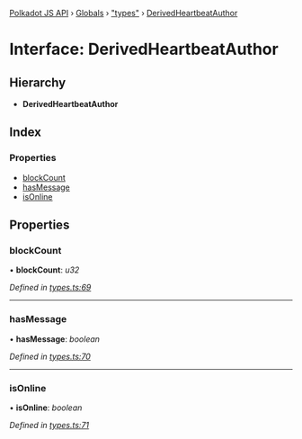 [Polkadot JS API](../README.md) › [Globals](../globals.md) › ["types"](../modules/_types_.md) › [DerivedHeartbeatAuthor](_types_.derivedheartbeatauthor.md)

# Interface: DerivedHeartbeatAuthor

## Hierarchy

* **DerivedHeartbeatAuthor**

## Index

### Properties

* [blockCount](_types_.derivedheartbeatauthor.md#blockcount)
* [hasMessage](_types_.derivedheartbeatauthor.md#hasmessage)
* [isOnline](_types_.derivedheartbeatauthor.md#isonline)

## Properties

###  blockCount

• **blockCount**: *u32*

*Defined in [types.ts:69](https://github.com/polkadot-js/api/blob/5671af8db7/packages/api-derive/src/types.ts#L69)*

___

###  hasMessage

• **hasMessage**: *boolean*

*Defined in [types.ts:70](https://github.com/polkadot-js/api/blob/5671af8db7/packages/api-derive/src/types.ts#L70)*

___

###  isOnline

• **isOnline**: *boolean*

*Defined in [types.ts:71](https://github.com/polkadot-js/api/blob/5671af8db7/packages/api-derive/src/types.ts#L71)*
